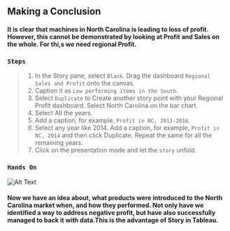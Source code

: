 
## Making a Conclusion 

#### It is clear that machines in North Carolina is leading to loss of profit. However, this cannot be demonstrated by looking at Profit and Sales on the whole. For thi,s we need regional Profit.

### `Steps`

> 1. In the Story pane, select `Blank`. Drag the dashboard `Regional Sales and Profit` onto the canvas.
> 2. Caption it as `Low performing items in the South`.
> 3. Select `Duplicate` to Create another story point with your Regional Profit dashboard. Select North Carolina on the bar chart.
> 4. Select All the years.
> 5. Add a caption, for example, `Profit in NC, 2013-2016`.
> 6. Select any year like 2014. Add a caption, for example, `Profit in NC, 2014` and then click Duplicate. Repeat the same for all the remaining years.
> 7. Click on the presentation mode and let the `story` unfold.



### `Hands On`

![Alt Text](https://github.com/parulnith/Data-Visualisation-with-tableau/blob/master/%20images%20and%20gifs/Story/making%20a%20conclusion.gif)

#### Now we have an idea about, what products were introduced to the North Carolina market when, and how they performed. Not only have we identified a way to address negative profit, but have also successfully managed to back it with data.This is the advantage of Story in Tableau.
